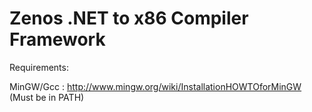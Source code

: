 Zenos .NET to x86 Compiler Framework
====================================

Requirements:

MinGW/Gcc : http://www.mingw.org/wiki/InstallationHOWTOforMinGW (Must be in PATH)
